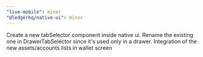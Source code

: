 ```yaml
---
"live-mobile": minor
"@ledgerhq/native-ui": minor
---
```


Create a new tabSelector component inside native ui. Rename the existing one in DrawerTabSelector since it's used only in a drawer. Integration of the new assets/accounts lists in wallet screen
